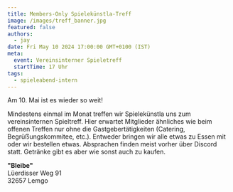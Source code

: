 ```yaml
---
title: Members-Only Spielekünstla-Treff
image: /images/treff_banner.jpg
featured: false
authors:
  - jay
date: Fri May 10 2024 17:00:00 GMT+0100 (IST)
meta:
  event: Vereinsinterner Spieletreff
  startTime: 17 Uhr
tags:
  - spieleabend-intern
---
```


Am 10. Mai ist es wieder so weit!

Mindestens einmal im Monat treffen wir Spielekünstla uns zum vereinsinternen Spieltreff. Hier erwartet Mitglieder ähnliches wie beim offenen Treffen nur ohne die Gastgebertätigkeiten (Catering, Begrüẞungskommitee, etc.). Entweder bringen wir alle etwas zu Essen mit oder wir bestellen etwas. Absprachen finden meist vorher über Discord statt. Getränke gibt es aber wie sonst auch zu kaufen.


__"Bleibe"__<br>
Lüerdisser Weg 91<br>
32657 Lemgo
